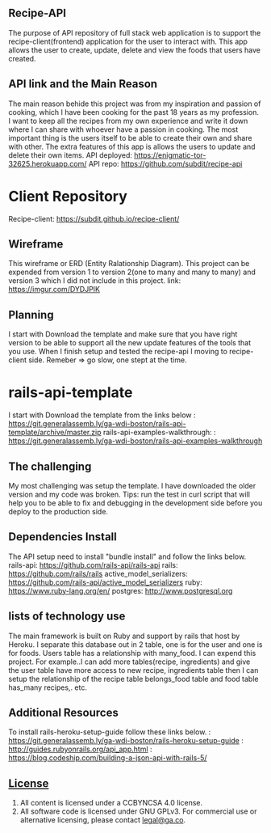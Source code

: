 ## Recipe-API ##
The purpose of API repository of full stack web application is to support the recipe-client(frontend) application for the user to interact with. This app allows the user to create, update, delete and view the foods that users have created.

## API link and the Main Reason ##
The main reason behide this project was from my inspiration and passion of cooking, which I have been cooking for the past 18 years as my profession. I want to keep all the recipes from my own experience and write it down where I can share with whoever have a passion in cooking. The most important thing is the users itself to be able to create their own and share with other. The extra features of this app is allows the users to update and delete their own items.
API deployed: https://enigmatic-tor-32625.herokuapp.com/
API repo: https://github.com/subdit/recipe-api

# Client Repository ##
 Recipe-client: https://subdit.github.io/recipe-client/

## Wireframe ##
This wireframe or ERD (Entity Ralationship Diagram).
This project can be expended from version 1 to version 2(one to many and many to many) and version 3 which I did not include in this project.
link: https://imgur.com/DYDJPIK

## Planning ##
I start with Download the template and make sure that you have right version
to be able to support all the new update features of the tools that you use.
When I finish setup and tested the recipe-api I moving to recipe-client side.
Remeber => go slow, one stept at the time.

# rails-api-template ##
I start with Download the template from the links below
: https://git.generalassemb.ly/ga-wdi-boston/rails-api-template/archive/master.zip
rails-api-examples-walkthrough:
: https://git.generalassemb.ly/ga-wdi-boston/rails-api-examples-walkthrough

## The challenging ##
My most challenging was setup the template. I have downloaded the older version and my code was broken.
   Tips: run the test in curl script that will help you to be able to fix and debugging in the development side before you deploy to the production side.

## Dependencies Install ##
The API setup need to install "bundle install" and follow the links below.
rails-api: https://github.com/rails-api/rails-api
rails: https://github.com/rails/rails
active_model_serializers: https://github.com/rails-api/active_model_serializers
ruby: https://www.ruby-lang.org/en/
postgres: http://www.postgresql.org

## lists of technology use ##
The main framework is built on Ruby and support by rails that host by Heroku. I separate this database out in 2 table, one is for the user and one is for foods. Users table has a relationship with many_food. I can expend this project.
For example..I can add more tables(recipe, ingredients) and give the user table have more access to new recipe, ingredients table then I can setup the relationship of the recipe table belongs_food table and food table has_many recipes,. etc.

## Additional Resources ##
To install rails-heroku-setup-guide follow these links below.
: https://git.generalassemb.ly/ga-wdi-boston/rails-heroku-setup-guide
: http://guides.rubyonrails.org/api_app.html
: https://blog.codeship.com/building-a-json-api-with-rails-5/

## [License](LICENSE)

1.  All content is licensed under a CC­BY­NC­SA 4.0 license.
1.  All software code is licensed under GNU GPLv3. For commercial use or
    alternative licensing, please contact legal@ga.co.

